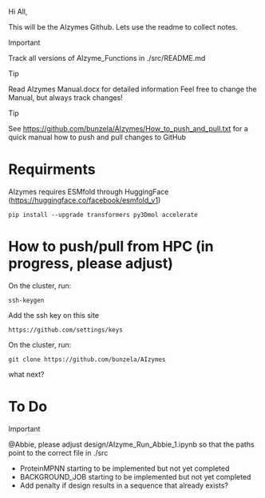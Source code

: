 Hi All,

This will be the AIzymes Github. Lets use the readme to collect notes.

> [!IMPORTANT]
> Track all versions of AIzyme_Functions in ./src/README.md

> [!TIP]
> Read AIzymes Manual.docx for detailed information
> Feel free to change the Manual, but always track changes!

> [!TIP]
> See https://github.com/bunzela/AIzymes/How_to_push_and_pull.txt for a quick manual how to push and pull changes to GitHub

# Requirments
AIzymes requires ESMfold through HuggingFace (https://huggingface.co/facebook/esmfold_v1)
```
pip install --upgrade transformers py3Dmol accelerate
```

# How to push/pull from HPC (in progress, please adjust)
On the cluster, run:
```
ssh-keygen
```
Add the ssh key on this site
```
https://github.com/settings/keys
```
On the cluster, run:
```
git clone https://github.com/bunzela/AIzymes
```

what next?

# To Do
> [!IMPORTANT]
> @Abbie, please adjust design/AIzyme_Run_Abbie_1.ipynb so that the paths point to the correct file in ./src
- ProteinMPNN starting to be implemented but not yet completed
- BACKGROUND_JOB starting to be implemented but not yet completed
- Add penalty if design results in a sequence that already exists? 
